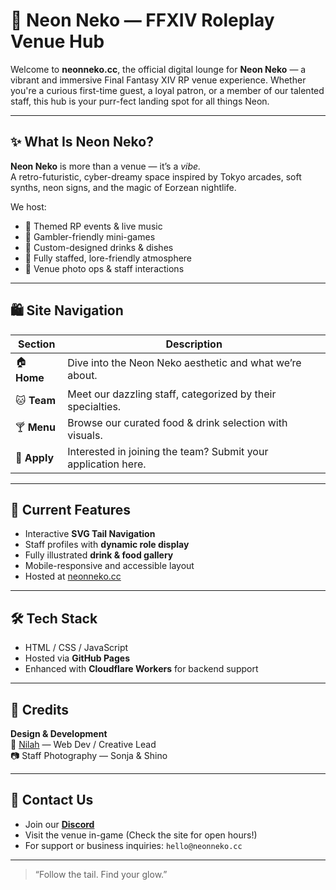 # 🐾 Neon Neko — FFXIV Roleplay Venue Hub

Welcome to **neonneko.cc**, the official digital lounge for **Neon Neko** — a vibrant and immersive Final Fantasy XIV RP venue experience. Whether you're a curious first-time guest, a loyal patron, or a member of our talented staff, this hub is your purr-fect landing spot for all things Neon.

---

## ✨ What Is Neon Neko?

**Neon Neko** is more than a venue — it’s a *vibe.*  
A retro-futuristic, cyber-dreamy space inspired by Tokyo arcades, soft synths, neon signs, and the magic of Eorzean nightlife.

We host:
- 💃 Themed RP events & live music
- 🎰 Gambler-friendly mini-games
- 🍹 Custom-designed drinks & dishes
- 🌈 Fully staffed, lore-friendly atmosphere
- 📸 Venue photo ops & staff interactions

---

## 🛍️ Site Navigation

| Section | Description |
|--------|-------------|
| 🏠 **Home** | Dive into the Neon Neko aesthetic and what we’re about. |
| 🐱 **Team** | Meet our dazzling staff, categorized by their specialties. |
| 🍸 **Menu** | Browse our curated food & drink selection with visuals. |
| 💌 **Apply** | Interested in joining the team? Submit your application here. |

---

## 🎉 Current Features

- Interactive **SVG Tail Navigation**
- Staff profiles with **dynamic role display**
- Fully illustrated **drink & food gallery**
- Mobile-responsive and accessible layout
- Hosted at [neonneko.cc](https://neonneko.cc)

---

## 🛠️ Tech Stack

- HTML / CSS / JavaScript
- Hosted via **GitHub Pages**
- Enhanced with **Cloudflare Workers** for backend support

---

## 🤝 Credits

**Design & Development**  
🐾 [Nilah](https://github.com/nilah-xiv) — Web Dev / Creative Lead  
📷 Staff Photography — Sonja & Shino

---

## 💌 Contact Us

- Join our [**Discord**](https://discord.gg/EZ7bTCFZ6v)
- Visit the venue in-game (Check the site for open hours!)
- For support or business inquiries: `hello@neonneko.cc`

---

> “Follow the tail. Find your glow.”

